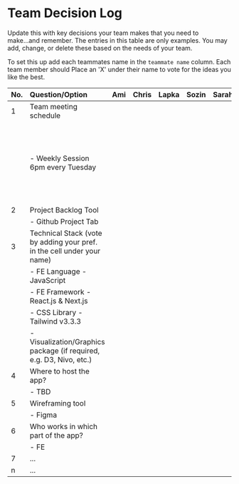 # Team Decision Log

Update this with key decisions your team makes that you need to make...and 
remember. The entries in this table are only examples. You may add, change, or
delete these based on the needs of your team.

To set this up add each teammates name in the `teammate name` column. Each 
team member should Place an 'X' under their name to vote for the ideas 
you like the best.

| No. | Question/Option | Ami | Chris | Lapka | Sozin | Sarah | Notes |
| :--- | :--- | :--- | :--- | :--- | :--- | :--- | :--- |
| 1 | Team meeting schedule | | | | | | |
|   |	- Weekly Session 6pm every Tuesday | | | | | | Next meeting - Aug 13 Sunday (Pending - to be confirmed in Discord)|
| 2	| Project Backlog Tool | | | | | | |
|   |	- Github Project Tab| | | | | | |
| 3	| Technical Stack (vote by adding your pref. in the cell under your name) | | | | | | |
|   |	- FE Language - JavaScript | | | | | | |
|   |	- FE Framework - React.js & Next.js | | | | | | |
|   |	- CSS Library - Tailwind v3.3.3 | | | | | | |
|   |	- Visualization/Graphics package (if required, e.g. D3, Nivo, etc.) | | | | | |TBD |
| 4	| Where to host the app? | | | | | | |
|   |	- TBD
| 5	| Wireframing tool | | | | | | |
|   |	- Figma | | | | | | |
| 6	| Who works in which part of the app? | | | | | | |
|   |	- FE | | | | | | |
| 7	| ... | | | | | | |
| n | ... | | | | | | |